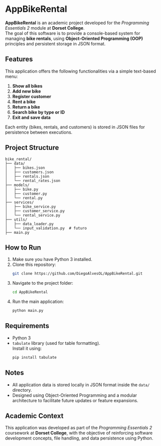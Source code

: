 
# AppBikeRental

**AppBikeRental** is an academic project developed for the *Programming Essentials 2* module at **Dorset College**.  
The goal of this software is to provide a console-based system for managing **bike rentals**, using **Object-Oriented Programming (OOP)** principles and persistent storage in JSON format.

## Features

This application offers the following functionalities via a simple text-based menu:

1. **Show all bikes**
2. **Add new bike**
3. **Register customer**
4. **Rent a bike**
5. **Return a bike**
6. **Search bike by type or ID**
0. **Exit and save data**

Each entity (bikes, rentals, and customers) is stored in JSON files for persistence between executions.

## Project Structure

```
bike_rental/
├── data/
│   ├── bikes.json
│   ├── customers.json
│   ├── rentals.json
│   └── rental_rates.json
├── models/
│   ├── bike.py
│   ├── customer.py
│   └── rental.py
├── services/
│   ├── bike_service.py
│   ├── customer_service.py
│   └── rental_service.py
├── utils/
│   ├── data_loader.py
│   └── input_validation.py  # futuro
├── main.py
```

## How to Run

1. Make sure you have Python 3 installed.
2. Clone this repository:
   ```bash
   git clone https://github.com/DiegoAlvesOL/AppBikeRental.git
   ```
3. Navigate to the project folder:
   ```bash
   cd AppBikeRental
   ```
4. Run the main application:
   ```bash
   python main.py
   ```

## Requirements

- Python 3
- `tabulate` library (used for table formatting).  
  Install it using:
  ```bash
  pip install tabulate
  ```

## Notes

- All application data is stored locally in JSON format inside the `data/` directory.
- Designed using Object-Oriented Programming and a modular architecture to facilitate future updates or feature expansions.

## Academic Context

This application was developed as part of the *Programming Essentials 2* coursework at **Dorset College**, with the objective of reinforcing software development concepts, file handling, and data persistence using Python.
